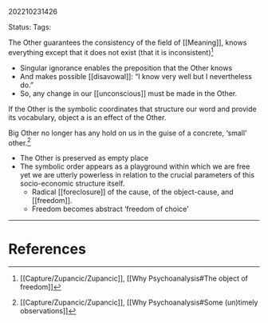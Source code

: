 202210231426

Status: 
Tags: 

The Other guarantees the consistency of the field of [[Meaning]], knows everything except that it does not exist (that it is inconsistent)[^1]
* Singular ignorance enables the preposition that the Other knows
* And makes possible [[disavowal]]: “I know very well but I nevertheless do.”
* So, any change in our [[unconscious]] must be made in the Other.

If the Other is the symbolic coordinates that structure our word and provide its vocabulary, object a is an effect of the Other.

Big Other no longer has any hold on us in the guise of a concrete, ‘small’ other.[^2]
* The Other is preserved as empty place
* The symbolic order appears as a playground within which we are free yet we are utterly powerless in relation to the crucial parameters of this socio-economic structure itself.
	* Radical [[foreclosure]] of the cause, of the object-cause, and [[freedom]].
	* Freedom becomes abstract ‘freedom of choice’
---
# References

[^1]: [[Capture/Zupancic/Zupancic]], [[Why Psychoanalysis#The object of freedom]]
[^2]: [[Capture/Zupancic/Zupancic]], [[Why Psychoanalysis#Some (un)timely observations]]